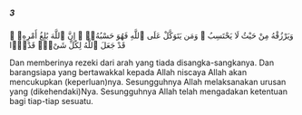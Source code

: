 ##### 3

<span class="ayah">وَيَرْزُقْهُ مِنْ حَيْثُ لَا يَحْتَسِبُ ۚ وَمَن يَتَوَكَّلْ عَلَى ٱللَّهِ فَهُوَ حَسْبُهُۥٓ ۚ إِنَّ ٱللَّهَ بَٰلِغُ أَمْرِهِۦ ۚ قَدْ جَعَلَ ٱللَّهُ لِكُلِّ شَىْءٍۢ قَدْرًۭا</span>

<span class="ayah_translation">Dan memberinya rezeki dari arah yang tiada disangka-sangkanya. Dan barangsiapa yang bertawakkal kepada Allah niscaya Allah akan mencukupkan (keperluan)nya. Sesungguhnya Allah melaksanakan urusan yang (dikehendaki)Nya. Sesungguhnya Allah telah mengadakan ketentuan bagi tiap-tiap sesuatu.</span>
